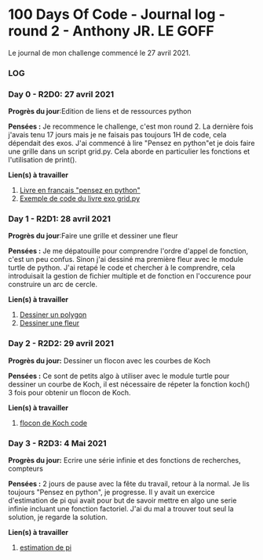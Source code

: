 # 100 Days Of Code - Journal log - round 2 - Anthony JR. LE GOFF

Le journal de mon challenge commencé le 27 avril 2021.

### LOG 


### Day 0 - R2D0: 27 avril 2021

**Progrès du jour**:Edition de liens et de ressources python

**Pensées :** Je recommence le challenge, c'est mon round 2. La dernière fois j'avais tenu 17 jours mais je ne faisais pas toujours 1H de code, cela dépendait des exos. J'ai commencé à lire "Pensez en python"et je dois faire une grille dans un script grid.py. Cela aborde en particulier les fonctions et l'utilisation de print().

**Lien(s) à travailler**
1. [Livre en français "pensez en python"](https://allen-downey.developpez.com/livres/python/pensez-python/)
2. [Exemple de code du livre exo grid.py](https://github.com/AllenDowney/ThinkPython2/blob/master/code/grid.py)

### Day 1 - R2D1: 28 avril 2021

**Progrès du jour**:Faire une grille et dessiner une fleur

**Pensées :** Je me dépatouille pour comprendre l'ordre d'appel de fonction, c'est un peu confus. Sinon j'ai dessiné ma première fleur avec le module turtle de python. J'ai retapé le code et chercher à le comprendre, cela introduisait la gestion de fichier multiple et de fonction en l'occurence pour construire un arc de cercle.

**Lien(s) à travailler**
1. [Dessiner un polygon](https://github.com/AllenDowney/ThinkPython2/blob/master/code/polygon.py)
2. [Dessiner une fleur](https://github.com/AllenDowney/ThinkPython2/blob/master/code/flower.py)

### Day 2 - R2D2: 29 avril 2021

**Progrès du jour:** Dessiner un flocon avec les courbes de Koch

**Pensées :** Ce sont de petits algo à utiliser avec le module turtle pour dessiner un courbe de Koch, il est nécessaire de répeter la fonction koch() 3 fois pour obtenir un flocon de Koch.

**Lien(s) à travailler**
1. [flocon de Koch code](https://github.com/AllenDowney/ThinkPython2/blob/master/code/koch.py)

### Day 3 - R2D3: 4 Mai 2021

**Progrès du jour:** Ecrire une série infinie et des fonctions de recherches, compteurs

**Pensées :** 2 jours de pause avec la fête du travail, retour à la normal. Je lis toujours "Pensez en python", je progresse. Il y avait un exercice d'estimation de pi qui avait pour but de savoir mettre en algo une serie infinie incluant une fonction factoriel. J'ai du mal a trouver tout seul la solution, je regarde la solution.

**Lien(s) à travailler**
1. [estimation de pi](https://github.com/AllenDowney/ThinkPython2/blob/master/code/pi.py)
